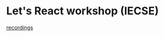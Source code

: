# Let's React workshop (IECSE)

[recordings](https://drive.google.com/drive/folders/1uW3XbmdIQgsqJIJ_UxnT84UEYWhrd3Ff)